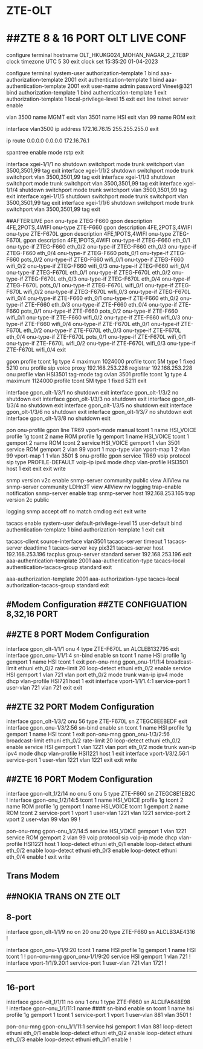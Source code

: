 # ZTE-OLT

##ZTE 8 & 16 PORT OLT LIVE CONF 
===========================================


configure terminal
hostname OLT_HKUKG024_MOHAN_NAGAR_2_ZTE8P
clock timezone UTC 5 30
exit
clock set 15:35:20 01-04-2023


configure terminal
system-user
authorization-template 1
bind aaa-authorization-template 2001
exit
authentication-template 1
bind aaa-authentication-template 2001
exit
user-name admin
password Vineet@321
bind authorization-template 1
bind authentication-template 1
exit
authorization-template 1
local-privilege-level 15
exit
exit
line telnet server enable

vlan 3500
name MGMT
exit
vlan 3501
name HSI
exit
vlan 99
name ROM
exit

interface vlan3500
ip address 172.16.76.15 255.255.255.0
exit

ip route 0.0.0.0 0.0.0.0 172.16.76.1

spantree
enable
mode rstp
exit


interface xgei-1/1/1
no shutdown
switchport mode trunk
switchport vlan 3500,3501,99 tag
exit
interface xgei-1/1/2
shutdown
switchport mode trunk
switchport vlan 3500,3501,99 tag
exit
interface xgei-1/1/3
 shutdown
switchport mode trunk
switchport vlan 3500,3501,99 tag
exit
interface xgei-1/1/4
 shutdown
switchport mode trunk
switchport vlan 3500,3501,99 tag
exit
interface xgei-1/1/5
shutdown
switchport mode trunk
switchport vlan 3500,3501,99 tag
exit
interface xgei-1/1/6
shutdown
switchport mode trunk
switchport vlan 3500,3501,99 tag
exit


##AFTER LIVE
pon
onu-type ZTEG-F660 gpon description 4FE,2POTS,4WIFI
onu-type ZTE-F660 gpon description 4FE,2POTS,4WIFI
onu-type ZTE-F670L gpon description 4FE,1POTS,4WIFI
onu-type ZTEG-F670L gpon description 4FE,1POTS,4WIFI
onu-type-if ZTEG-F660 eth_0/1
onu-type-if ZTEG-F660 eth_0/2
onu-type-if ZTEG-F660 eth_0/3
onu-type-if ZTEG-F660 eth_0/4
onu-type-if ZTEG-F660 pots_0/1
onu-type-if ZTEG-F660 pots_0/2
onu-type-if ZTEG-F660 wifi_0/1
onu-type-if ZTEG-F660 wifi_0/2
onu-type-if ZTEG-F660 wifi_0/3
onu-type-if ZTEG-F660 wifi_0/4
onu-type-if ZTEG-F670L eth_0/1
onu-type-if ZTEG-F670L eth_0/2
onu-type-if ZTEG-F670L eth_0/3
onu-type-if ZTEG-F670L eth_0/4
onu-type-if ZTEG-F670L pots_0/1
onu-type-if ZTEG-F670L wifi_0/1
onu-type-if ZTEG-F670L wifi_0/2
onu-type-if ZTEG-F670L wifi_0/3
onu-type-if ZTEG-F670L wifi_0/4
onu-type-if ZTE-F660 eth_0/1
onu-type-if ZTE-F660 eth_0/2
onu-type-if ZTE-F660 eth_0/3
onu-type-if ZTE-F660 eth_0/4
onu-type-if ZTE-F660 pots_0/1
onu-type-if ZTE-F660 pots_0/2
onu-type-if ZTE-F660 wifi_0/1
onu-type-if ZTE-F660 wifi_0/2
onu-type-if ZTE-F660 wifi_0/3
onu-type-if ZTE-F660 wifi_0/4
onu-type-if ZTE-F670L eth_0/1
onu-type-if ZTE-F670L eth_0/2
onu-type-if ZTE-F670L eth_0/3
onu-type-if ZTE-F670L eth_0/4
onu-type-if ZTE-F670L pots_0/1
onu-type-if ZTE-F670L wifi_0/1
onu-type-if ZTE-F670L wifi_0/2
onu-type-if ZTE-F670L wifi_0/3
onu-type-if ZTE-F670L wifi_0/4
exit



gpon
profile tcont 1g type 4 maximum 1024000
profile tcont 5M type 1 fixed 5210
onu profile sip voice proxy 192.168.253.228 registrar 192.168.253.228
onu profile vlan HSI3501 tag-mode tag cvlan 3501
profile tcont 1g type 4 maximum 1124000
profile tcont 5M type 1 fixed 5211
exit

interface gpon_olt-1/3/1
no shutdown
exit
interface gpon_olt-1/3/2
no shutdown
exit
interface gpon_olt-1/3/3
no shutdown
exit
interface gpon_olt-1/3/4
no shutdown
exit
interface gpon_olt-1/3/5
no shutdown
exit
interface gpon_olt-1/3/6
no shutdown
exit
interface gpon_olt-1/3/7
no shutdown
exit
interface gpon_olt-1/3/8
no shutdown
exit





pon
onu-profile gpon line TR69
vport-mode manual
tcont 1 name HSI_VOICE profile 1g
tcont 2 name ROM profile 1g
gemport 1 name HSI_VOICE tcont 1
gemport 2 name ROM tcont 2
service HSI_VOICE gemport 1 vlan 3501
service ROM gemport 2 vlan 99
vport 1 map-type vlan
vport-map 1 2 vlan 99
vport-map 1 1 vlan 3501
$
onu-profile gpon service TR69
voip protocol sip
type PROFILE-DEFAULT
voip-ip ipv4 mode dhcp vlan-profile HSI3501 host 1
exit
exit
exit
write



snmp version v2c enable
snmp-server community public view AllView rw
snmp-server community LDHn3T view AllView rw
logging trap-enable notification
snmp-server enable trap
snmp-server host 192.168.253.165 trap version 2c public


logging snmp
accept off
no match cmdlog
exit
exit
write



tacacs enable
system-user
default-privilege-level 15
user-default
bind authentication-template 1
bind authorization-template 1
exit
exit


tacacs-client source-interface vlan3501
tacacs-server timeout 1
tacacs-server deadtime 1
tacacs-server key pix321
tacacs-server host 192.168.253.196
tacplus group-server standard
server 192.168.253.196
exit
aaa-authentication-template 2001
aaa-authentication-type tacacs-local
authentication-tacacs-group standard
exit

aaa-authorization-template 2001
aaa-authorization-type tacacs-local
authorization-tacacs-group standard
exit


#Modem Configuration
##ZTE CONFIGUATION 8,32,16 PORT
-------------------------------------

##ZTE 8 PORT Modem Configuration
----------
interface gpon_olt-1/1/1
onu 4 type ZTE-F670L sn ALCLEB132795
exit
interface gpon_onu-1/1/1:4
sn-bind enable sn
tcont 1 name HSI profile 1g
gemport 1 name HSI tcont 1
exit
pon-onu-mng gpon_onu-1/1/1:4
broadcast-limit ethuni eth_0/2 rate-limit 20
loop-detect ethuni eth_0/2 enable
service HSI gemport 1 vlan 721
vlan port eth_0/2 mode trunk
wan-ip ipv4 mode dhcp vlan-profile HSI721 host 1
exit
interface vport-1/1/1.4:1
service-port 1 user-vlan 721 vlan 721
exit
exit

##ZTE 32 PORT Modem Configuration
-----------
interface gpon_olt-1/3/2
onu 56 type ZTE-F670L sn ZTEGC8EEBEDF
exit
interface gpon_onu-1/3/2:56
sn-bind enable sn
tcont 1 name HSI profile 1g
gemport 1 name HSI tcont 1
exit
pon-onu-mng gpon_onu-1/3/2:56
broadcast-limit ethuni eth_0/2 rate-limit 20
loop-detect ethuni eth_0/2 enable
service HSI gemport 1 vlan 1221
vlan port eth_0/2 mode trunk
wan-ip ipv4 mode dhcp vlan-profile HSI1221 host 1
exit
interface vport-1/3/2.56:1
service-port 1 user-vlan 1221 vlan 1221
exit
exit
write

##ZTE 16 PORT Modem Configuration 
-----------
interface gpon-olt_1/2/14
no onu 5
onu 5 type ZTE-F660 sn ZTEGC8E1EB2C
!
interface gpon-onu_1/2/14:5
tcont 1 name HSI_VOICE profile 1g
tcont 2 name ROM profile 1g
gemport 1 name HSI_VOICE tcont 1
gemport 2 name ROM  tcont 2
service-port 1 vport 1 user-vlan 1221 vlan 1221 
service-port 2 vport 2 user-vlan 99 vlan 99 
	!

pon-onu-mng gpon-onu_1/2/14:5
service HSI_VOICE gemport 1 vlan 1221
service ROM gemport 2 vlan 99
voip protocol sip
voip-ip mode dhcp vlan-profile HSI1221 host 1
loop-detect ethuni eth_0/1 enable
loop-detect ethuni eth_0/2 enable
loop-detect ethuni eth_0/3 enable
loop-detect ethuni eth_0/4 enable
!
exit
write


## Trans Modem
##NOKIA TRANS ON ZTE OLT
------------------------

## 8-port

interface gpon_olt-1/1/9
no on 20
onu 20 type ZTE-F660 sn ALCLB3AE4316
!

interface gpon_onu-1/1/9:20
  tcont 1 name HSI profile 1g
  gemport 1 name HSI tcont 1
!
pon-onu-mng gpon_onu-1/1/9:20
  service HSI gemport 1 vlan 721
!
interface vport-1/1/9.20:1
  service-port 1 user-vlan 721 vlan 1721
!

-------------------------------------------
## 16-port

interface gpon-olt_1/1/11
no onu 1
onu 1 type ZTE-F660 sn ALCLFA648E98	 
!
interface gpon-onu_1/1/11:1
  name ####
  sn-bind enable sn
  tcont 1 name hsi profile 1g
  gemport 1 tcont 1
  service-port 1 vport 1 user-vlan 881 vlan 3501
!

pon-onu-mng gpon-onu_1/1/11:1
service hsi gemport 1 vlan 881
loop-detect ethuni eth_0/1 enable
loop-detect ethuni eth_0/2 enable
loop-detect ethuni eth_0/3 enable
loop-detect ethuni eth_0/1 enable
!


